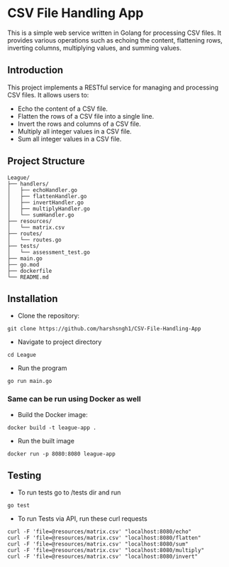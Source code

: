 # CSV File Handling App

This is a simple web service written in Golang for processing CSV files. It provides various operations such as echoing the content, flattening rows, inverting columns, multiplying values, and summing values.

## Introduction
This project implements a RESTful service for managing and processing CSV files. It allows users to:
- Echo the content of a CSV file.
- Flatten the rows of a CSV file into a single line.
- Invert the rows and columns of a CSV file.
- Multiply all integer values in a CSV file.
- Sum all integer values in a CSV file.

## Project Structure
```
League/
├── handlers/
│   ├── echoHandler.go
│   ├── flattenHandler.go
│   ├── invertHandler.go
│   ├── multiplyHandler.go
│   └── sumHandler.go
├── resources/
│   └── matrix.csv
├── routes/
│   └── routes.go
├── tests/
│   └── assessment_test.go
├── main.go
├── go.mod
├── dockerfile
└── README.md
```

## Installation

- Clone the repository:
```
git clone https://github.com/harshsngh1/CSV-File-Handling-App
```
- Navigate to project directory
```
cd League
```
- Run the program
```
go run main.go
```
### Same can be run using Docker as well
- Build the Docker image:
```
docker build -t league-app .
```
- Run the built image
```
docker run -p 8080:8080 league-app
```


## Testing
- To run tests go to /tests dir and run
```
go test
```
- To run Tests via API, run these curl requests
```
curl -F 'file=@resources/matrix.csv' "localhost:8080/echo"
curl -F 'file=@resources/matrix.csv' "localhost:8080/flatten"
curl -F 'file=@resources/matrix.csv' "localhost:8080/sum"
curl -F 'file=@resources/matrix.csv' "localhost:8080/multiply"
curl -F 'file=@resources/matrix.csv' "localhost:8080/invert"
```
